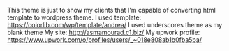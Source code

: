 This theme is just to show my clients that I'm capable of converting html template to wordpress theme.
I used template: https://colorlib.com/wp/template/andrea/
I used underscores theme as my blank theme
My site: http://asmamourad.c1.biz/
My upwork profile: https://www.upwork.com/o/profiles/users/_~018e808ab1b0fba5ba/
 
